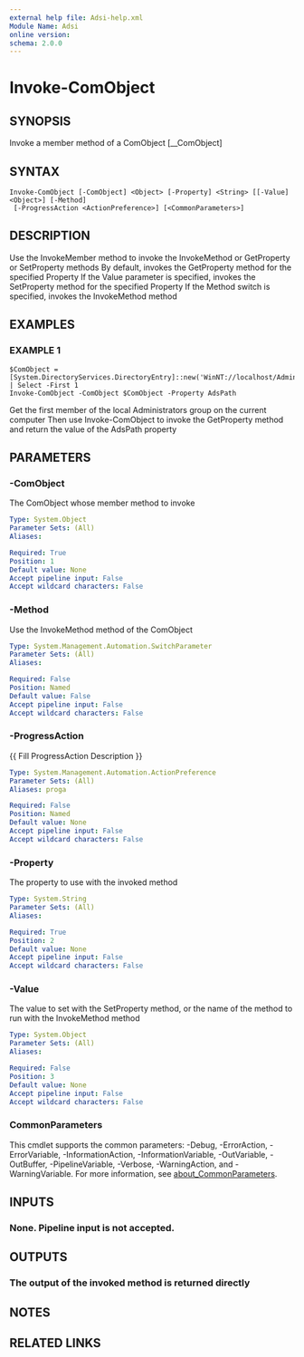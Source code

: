 ```yaml
---
external help file: Adsi-help.xml
Module Name: Adsi
online version:
schema: 2.0.0
---
```


# Invoke-ComObject

## SYNOPSIS
Invoke a member method of a ComObject \[__ComObject\]

## SYNTAX

```
Invoke-ComObject [-ComObject] <Object> [-Property] <String> [[-Value] <Object>] [-Method]
 [-ProgressAction <ActionPreference>] [<CommonParameters>]
```

## DESCRIPTION
Use the InvokeMember method to invoke the InvokeMethod or GetProperty or SetProperty methods
By default, invokes the GetProperty method for the specified Property
If the Value parameter is specified, invokes the SetProperty method for the specified Property
If the Method switch is specified, invokes the InvokeMethod method

## EXAMPLES

### EXAMPLE 1
```
$ComObject = [System.DirectoryServices.DirectoryEntry]::new('WinNT://localhost/Administrators').Invoke('Members') | Select -First 1
Invoke-ComObject -ComObject $ComObject -Property AdsPath
```

Get the first member of the local Administrators group on the current computer
Then use Invoke-ComObject to invoke the GetProperty method and return the value of the AdsPath property

## PARAMETERS

### -ComObject
The ComObject whose member method to invoke

```yaml
Type: System.Object
Parameter Sets: (All)
Aliases:

Required: True
Position: 1
Default value: None
Accept pipeline input: False
Accept wildcard characters: False
```

### -Method
Use the InvokeMethod method of the ComObject

```yaml
Type: System.Management.Automation.SwitchParameter
Parameter Sets: (All)
Aliases:

Required: False
Position: Named
Default value: False
Accept pipeline input: False
Accept wildcard characters: False
```

### -ProgressAction
{{ Fill ProgressAction Description }}

```yaml
Type: System.Management.Automation.ActionPreference
Parameter Sets: (All)
Aliases: proga

Required: False
Position: Named
Default value: None
Accept pipeline input: False
Accept wildcard characters: False
```

### -Property
The property to use with the invoked method

```yaml
Type: System.String
Parameter Sets: (All)
Aliases:

Required: True
Position: 2
Default value: None
Accept pipeline input: False
Accept wildcard characters: False
```

### -Value
The value to set with the SetProperty method, or the name of the method to run with the InvokeMethod method

```yaml
Type: System.Object
Parameter Sets: (All)
Aliases:

Required: False
Position: 3
Default value: None
Accept pipeline input: False
Accept wildcard characters: False
```

### CommonParameters
This cmdlet supports the common parameters: -Debug, -ErrorAction, -ErrorVariable, -InformationAction, -InformationVariable, -OutVariable, -OutBuffer, -PipelineVariable, -Verbose, -WarningAction, and -WarningVariable. For more information, see [about_CommonParameters](http://go.microsoft.com/fwlink/?LinkID=113216).

## INPUTS

### None. Pipeline input is not accepted.
## OUTPUTS

### The output of the invoked method is returned directly
## NOTES

## RELATED LINKS
